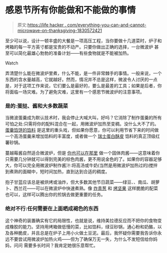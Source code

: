 # 感恩节所有你能做和不能做的事情

> 原文:[https://life hacker . com/everything-you-can-and-cannot-microwave-on-thanksgiving-1830572421](https://lifehacker.com/everything-you-can-and-cannot-microwave-on-thanksgiving-1830572421)

至少可以说，设计一顿丰盛的大餐是一项高压工程，当你要做十几道菜时，炉子和烤箱的每一平方英寸都是宝贵的不动产。只要你做出正确的选择，一台微波炉 甚至可以简化最雄心勃勃的准备计划——有些食物就是不能被加热。

Watch

弄清楚什么能在微波炉里煮，什么不能，是一件非常棘手的事情。一般来说，一个东西的含水量越高，它就越好。然而，情况并不总是这样，微波令人讨厌的一点是，对于这项工作来说，它们要么是最好的，要么是最差的工具；如果是后者，你将面临一场灾难。为了避免灾难，这里有一个感恩节微波炉的注意事项。

### 是的:蛋挞、酱和大多数蔬菜

当微波蛋羹成为默认技术时，我会停止大喊大叫，好吗？它消除了制作蛋羹的所有可怕之处:只需将你的配料混合在一起，用微波炉加热至变稠。没什么大不了的。 [蛋羹馅饼的馅料](https://skillet.lifehacker.com/common-custard-pie-mistakes-and-how-to-avoid-them-1830469648#_ga=2.41578662.509576604.1542647868-144977662.1506607947) 是这里的重头戏，但如果你愿意，你可以利用节省下来的时间做一个高汤蛋羹来增加馅料的丰富度，或者做一个 [瑞士蛋白酥皮](https://skillet.lifehacker.com/brighten-up-your-thanksgiving-dessert-spread-with-a-cra-1830539135) 馅料的真正顶级红薯砂锅。

蔓越莓酱自然适合微波炉，但是 [你也可以在那里](https://lifehacker.com/make-sauce-thickening-roux-in-minutes-in-the-microwave-1587200974#_ga=2.41578662.509576604.1542647868-144977662.1506607947) 做一个固体肉酱——这意味着你只需要几分钟就可以得到完美的棕色肉酱，更不用说金色的了。如果你的容器足够大，你可以完全用微波炉制作酱汁:将高汤或牛奶(当然是用微波炉加热过的)搅拌到煮熟的面糊中，短时间加热，直到达到合适的稠度。

抱子甘蓝应该总是被烘烤或油炸，但大多数其他节日蔬菜——绿豆、、南瓜、胡萝卜、西兰花——可以在微波炉中快速煮熟。像 [炸青葱](https://skillet.lifehacker.com/you-can-fry-onions-and-garlic-and-shallots-in-the-mic-1822202653#_ga=2.41578662.509576604.1542647868-144977662.1506607947) 和 [烤坚果](https://lifehacker.com/toast-nuts-in-a-microwave-instead-of-a-skillet-1663925864#_ga=2.41578662.509576604.1542647868-144977662.1506607947) 这样脆脆的配菜也可以，这样可以腾出你的煎锅去做更重要的任务。

### **绝对不行:任何需要在上面晒成褐色的东西**

这个神奇的装置确实有它的局限性，也就是说，维持美拉德反应而不把你的食物变成橡胶的能力。坚持用烤箱做低慢的菜，比如馅料，绿豆砂锅，通心粉和奶酪，以及各种脆皮，并且总是在炉子上用小火做土豆泥。最后，我怀疑你需要我告诉你永远不要尝试用微波炉加热火鸡——但为了确保万无一失，为什么不发短信给你妈妈，问问 需要多长时间？我肯定她很乐意帮忙。